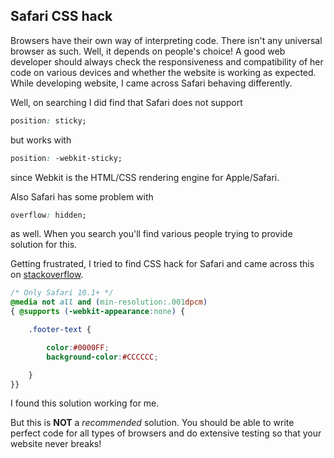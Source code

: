 ## Safari CSS hack

Browsers have their own way of interpreting code. There isn't any universal browser as such. Well, it depends on people's choice! 
A good web developer should always check the responsiveness and compatibility of her code on various devices and whether the website is working as expected. While developing website, I came across Safari behaving differently.

Well, on searching I did find that Safari does not support
```css
position: sticky;
```
but works with 
```css
position: -webkit-sticky;
```
since Webkit is the HTML/CSS rendering engine for Apple/Safari. 

Also Safari has some problem with
```css
overflow: hidden;
```
as well. When you search you'll find various people trying to provide solution for this.

Getting frustrated, I tried to find CSS hack for Safari and came across this on [stackoverflow](https://stackoverflow.com/questions/16348489/is-there-a-css-hack-for-safari-only-not-chrome).

```css
/* Only Safari 10.1+ */
@media not all and (min-resolution:.001dpcm)
{ @supports (-webkit-appearance:none) {

    .footer-text { 

        color:#0000FF; 
        background-color:#CCCCCC; 

    }
}}
```

I found this solution working for me. 

But this is **NOT** a _recommended_ solution. You should be able to write perfect code for all types of browsers and do extensive testing so that your website never breaks!